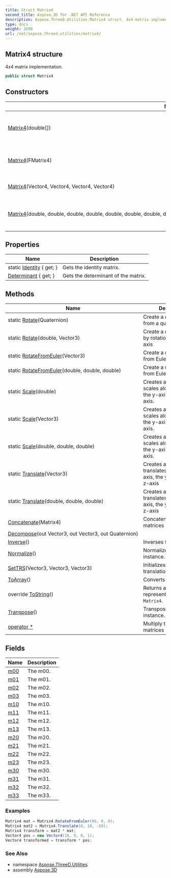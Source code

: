 ```yaml
---
title: Struct Matrix4
second_title: Aspose.3D for .NET API Reference
description: Aspose.ThreeD.Utilities.Matrix4 struct. 4x4 matrix implementation
type: docs
weight: 2690
url: /net/aspose.threed.utilities/matrix4/
---
```

## Matrix4 structure

4x4 matrix implementation.

```csharp
public struct Matrix4
```

## Constructors

| Name | Description |
| --- | --- |
| [Matrix4](matrix4/#constructor_3)(double[]) | Initializes a new instance of the `Matrix4` struct. |
| [Matrix4](matrix4/#constructor)(FMatrix4) | Construct `Matrix4` from an [`FMatrix4`](../fmatrix4/) instance |
| [Matrix4](matrix4/#constructor_1)(Vector4, Vector4, Vector4, Vector4) | Constructs matrix from 4 rows. |
| [Matrix4](matrix4/#constructor_2)(double, double, double, double, double, double, double, double, double, double, double, double, double, double, double, double) | Initializes a new instance of the `Matrix4` struct. |

## Properties

| Name | Description |
| --- | --- |
| static [Identity](../../aspose.threed.utilities/matrix4/identity/) { get; } | Gets the identity matrix. |
| [Determinant](../../aspose.threed.utilities/matrix4/determinant/) { get; } | Gets the determinant of the matrix. |

## Methods

| Name | Description |
| --- | --- |
| static [Rotate](../../aspose.threed.utilities/matrix4/rotate/#rotate)(Quaternion) | Create a rotation matrix from a quaternion |
| static [Rotate](../../aspose.threed.utilities/matrix4/rotate/#rotate_1)(double, Vector3) | Create a rotation matrix by rotation angle and axis |
| static [RotateFromEuler](../../aspose.threed.utilities/matrix4/rotatefromeuler/#rotatefromeuler)(Vector3) | Create a rotation matrix from Euler angle |
| static [RotateFromEuler](../../aspose.threed.utilities/matrix4/rotatefromeuler/#rotatefromeuler_1)(double, double, double) | Create a rotation matrix from Euler angle |
| static [Scale](../../aspose.threed.utilities/matrix4/scale/#scale_1)(double) | Creates a matrix that scales along the x-axis, the y-axis and the z-axis. |
| static [Scale](../../aspose.threed.utilities/matrix4/scale/#scale)(Vector3) | Creates a matrix that scales along the x-axis, the y-axis and the z-axis. |
| static [Scale](../../aspose.threed.utilities/matrix4/scale/#scale_2)(double, double, double) | Creates a matrix that scales along the x-axis, the y-axis and the z-axis. |
| static [Translate](../../aspose.threed.utilities/matrix4/translate/#translate)(Vector3) | Creates a matrix that translates along the x-axis, the y-axis and the z-axis |
| static [Translate](../../aspose.threed.utilities/matrix4/translate/#translate_1)(double, double, double) | Creates a matrix that translates along the x-axis, the y-axis and the z-axis |
| [Concatenate](../../aspose.threed.utilities/matrix4/concatenate/)(Matrix4) | Concatenates the two matrices |
| [Decompose](../../aspose.threed.utilities/matrix4/decompose/)(out Vector3, out Vector3, out Quaternion) |  |
| [Inverse](../../aspose.threed.utilities/matrix4/inverse/)() | Inverses this instance. |
| [Normalize](../../aspose.threed.utilities/matrix4/normalize/)() | Normalizes this instance. |
| [SetTRS](../../aspose.threed.utilities/matrix4/settrs/)(Vector3, Vector3, Vector3) | Initializes the matrix with translation/rotation/scale |
| [ToArray](../../aspose.threed.utilities/matrix4/toarray/)() | Converts matrix to array. |
| override [ToString](../../aspose.threed.utilities/matrix4/tostring/)() | Returns a String that represents the current `Matrix4`. |
| [Transpose](../../aspose.threed.utilities/matrix4/transpose/)() | Transposes this instance. |
| [operator *](../../aspose.threed.utilities/matrix4/op_multiply/#op_multiply) | Multiply the two matrices (4 operators) |

## Fields

| Name | Description |
| --- | --- |
| [m00](../../aspose.threed.utilities/matrix4/m00/) | The m00. |
| [m01](../../aspose.threed.utilities/matrix4/m01/) | The m01. |
| [m02](../../aspose.threed.utilities/matrix4/m02/) | The m02. |
| [m03](../../aspose.threed.utilities/matrix4/m03/) | The m03. |
| [m10](../../aspose.threed.utilities/matrix4/m10/) | The m10. |
| [m11](../../aspose.threed.utilities/matrix4/m11/) | The m11. |
| [m12](../../aspose.threed.utilities/matrix4/m12/) | The m12. |
| [m13](../../aspose.threed.utilities/matrix4/m13/) | The m13. |
| [m20](../../aspose.threed.utilities/matrix4/m20/) | The m20. |
| [m21](../../aspose.threed.utilities/matrix4/m21/) | The m21. |
| [m22](../../aspose.threed.utilities/matrix4/m22/) | The m22. |
| [m23](../../aspose.threed.utilities/matrix4/m23/) | The m23. |
| [m30](../../aspose.threed.utilities/matrix4/m30/) | The m30. |
| [m31](../../aspose.threed.utilities/matrix4/m31/) | The m31. |
| [m32](../../aspose.threed.utilities/matrix4/m32/) | The m32. |
| [m33](../../aspose.threed.utilities/matrix4/m33/) | The m33. |

### Examples

```csharp
Matrix4 mat = Matrix4.RotateFromEuler(90, 0, 0);
Matrix4 mat2 = Matrix4.Translate(0, 10, -50);
Matrix4 transform = mat2 * mat;
Vector4 pos = new Vector4(10, 9, 0, 1);
Vector4 transformed = transform * pos;

```

### See Also

* namespace [Aspose.ThreeD.Utilities](../../aspose.threed.utilities/)
* assembly [Aspose.3D](../../)



